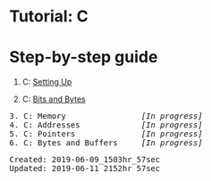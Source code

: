 # Tutorial: C
<h1>Step-by-step guide</h1>

1. C: <a href="https://medium.com/@mikaileliyah/c-set-up-ed7e3014c371">Setting Up</a>

2. C: <a href="https://medium.com/@mikaileliyah/c-bits-and-bytes-a7bdd872efc2">Bits and Bytes</a>

<PRE>
3. C: Memory 				<i>[In progress]</i>
4. C: Addresses 			<i>[In progress]</i>
5. C: Pointers 				<i>[In progress]</i>
6. C: Bytes and Buffers 	<i>[In progress]</i>
</PRE>

<PRE>
Created: 2019-06-09_1503hr_57sec
Updated: 2019-06-11_2152hr_57sec
</PRE>